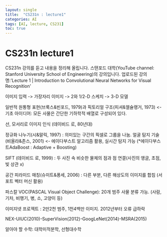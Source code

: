 ```yaml
---
layout: single
title:  "CS231n : lecture1"
categories: AI
tags: [AI, lecture, CS231]
toc: true
---
```

# CS231n lecture1
CS231n 강의를 듣고 내용을 정리해 올립니다.
스탠포드 대학(YouTube channel: Stanford University School of Engineering)의 강의입니다.
업로드된 강의명:'Lecture 1 | Introduction to Convolutional Neural Networks for Visual Recognition'

이미지 입력 -> 가장자리 이미지 -> 2와 1/2-D 스케치 -> 3-D 모델

일반적 원통형 표현(브룩스&빈포드, 1979)과 픽토리얼 구조(피셔&엘슐랭거, 1973) 
<- 기초 아이디어: 모든 사물은 간단한 기하학적 배열로 구성되어 있다.

선, 모서리로 이미지 인식 (데이비드 로, 80년대) 

정규화 나누기(시&말릭, 1997) : 의미있는 구간의 픽셀로 그룹을 나눔.
얼굴 탐지 기술(비올라&존스, 2001) <- 에이다부스트 알고리즘 활용, 실시간 탐지 가능
(*에이다부스트AdaBoost : Adaptive + Boosting)

SIFT (데이비드 로, 1999) : 두 사진 속 비슷한 물체의 점과 점 연결(사진의 앵글, 초점, 빛 상관 x)

공간 피라미드 매칭(슈미트&퐁세, 2006) : 다른 부분, 다른 해상도의 이미지를 합침 (서포트 벡터 머신 활용)

파스칼 VOC(PASCAL Visual Object Challenge): 20개 범주 사물 분류 가능. (사람, 기차, 비행기, 병, 소, 고양이 등)

이미지넷 프로젝트 : 2만2천 범주, 1천4백만 이미지. 2012년부터 오류 급하락

NEX-UIUC(2010)-SuperVision(2012)-GoogLeNet(2014)-MSRA(2015)

알아야 할 수학: 대학미적분학, 선형대수학